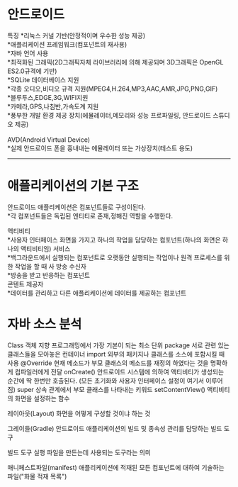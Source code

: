 
<h1> 안드로이드 </h1>
특징
*리눅스 커널 기반(안정적이며 우수한 성능 제공) <br>
*애플리케이션 프레임워크(컴포넌트의 재사용) <br>
*자바 언어 사용 <br>
*최적화된 그래픽(2D그래픽자체 라이브러리에 의해 제공되며 3D그래픽은 OpenGL ES2.0규격에 기반) <br>
*SQLite 데이터베이스 지원 <br>
*각종 오디오,비디오 규격 지원(MPEG4,H.264,MP3,AAC,AMR,JPG,PNG,GIF) <br>
*블루투스,EDGE,3G,WIFI지원 <br>
*카메라,GPS,나침반,가속도계 지원 <br>
*풍부한 개발 환경 제공 장치(에뮬레이터,메모리와 성능 프로파일링, 안드로이드 스튜디오 제공) <br>
<br>
AVD(Android Virtual Device)<br>
*실제 안드로이드 폰을 흉내내는 에뮬레이터 또는 가상장치(테스트 용도)<br>

-----------------------------------------------------------------------------------------------

<h1>애플리케이션의 기본 구조</h1> 
안드로이드 애플리케이션은 컴포넌트들로 구성이된다. <br>
 *각 컴포넌트들은 독립된 엔티티로 존재,정해진 역할을 수행한다. <br>


액티비티<br>
 *사용자 인터페이스 화면을 가지고 하나의 작업을 담당하는 컴포넌트(하나의 화면은 하나의 액티비티임)
서비스 <br>
 *백그라운드에서 실행되는 컴포넌트로 오랫동안 실행되는 작업이나 원격 프로세스를 위한 작업을 할 때 사
방송 수신자 <br>
 *방송을 받고 반응하는 컴포넌트 <br>
콘텐트 제공자 <br>
 *데이터를 관리하고 다른 애플리케이션에 데이터를 제공하는 컴포넌트 <br>
    
<h1>자바 소스 분석</h1>
 Class
  객체 지향 프로그래밍에서 가장 기본이 되는 최소 단위
 package 
  서로 관련 있는 클래스들을 모아놓은 컨테이너 
 import
  외부의 패키지나 클래스를 소스에 포함시킬 때 사용
  @Override
   현재 메소드가 부모 클래스의 메소드를 재정의 하였다는 것을 명확하게 컴파일러에게 전달
  onCreate()
   안드로이드 시스템에 의하여 액티비티가 생성되는 순간에 딱 한번만 호출된다.
   (모든 초기화와 사용자 인터페이스 설정이 여기서 이루어짐)
  super
   상속 관계에서 부모 클래스를 나타내는 키워드
  setContentView()
   액티비티의 화면을 설정하는 함수

레이아웃(Layout)
 화면을 어떻게 구성할 것이냐 하는 것 

그레이들(Gradle)
 안드로이드 애플리케이션의 빌드 및 종속성 관리를 담당하는 빌드 도구

빌드 도구 
 실행 파일을 만든는데 사용되는 도구라는 의미

매니페스트파일(manifest)
 애플리케이션에 적재된 모든 컴포넌트에 대하여 기술하는 파일("화물 적재 목록")
   

   
